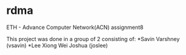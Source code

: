 # rdma
ETH - Advance Computer Network(ACN) assignment8

This project was done in a group of 2 consisting of:
*Savin Varshney (vsavin)
*Lee Xiong Wei Joshua (joslee)
